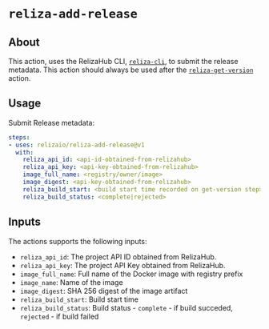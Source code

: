 # `reliza-add-release`

## About
This action, uses the RelizaHub CLI, [`reliza-cli`](https://github.com/relizaio/reliza-cli), to submit the release metadata.
This action should always be used after the [`reliza-get-version`](https://github.com/relizaio/reliza-get-version) action.

## Usage

Submit Release metadata:

```yaml
steps:
- uses: relizaio/reliza-add-release@v1
  with:
    reliza_api_id: <api-id-obtained-from-relizahub>
    reliza_api_key: <api-key-obtained-from-relizahub>
    image_full_name: <registry/owner/image>
    image_digest: <api-key-obtained-from-relizahub>
    reliza_build_start: <build start time recorded on get-version step>
    reliza_build_status: <complete|rejected>
```

## Inputs
The actions supports the following inputs:

- `reliza_api_id`: The project API ID obtained from RelizaHub.
- `reliza_api_key`: The project API Key obtained from RelizaHub.
- `image_full_name`: Full name of the Docker image with registry prefix
- `image_name`: Name of the image
- `image_digest`: SHA 256 digest of the image artifact
- `reliza_build_start`: Build start time
- `reliza_build_status`: Build status - `complete` - if build succeded,  `rejected` - if build failed
